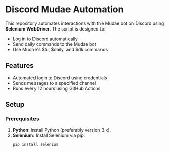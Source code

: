 # Discord Mudae Automation

This repository automates interactions with the Mudae bot on Discord using **Selenium WebDriver**. The script is designed to:

- Log in to Discord automatically
- Send daily commands to the Mudae bot
- Use Mudae's $tu, $daily, and $dk commands

## Features

- Automated login to Discord using credentials
- Sends messages to a specified channel
- Runs every 12 hours using GitHub Actions

## Setup

### Prerequisites

1. **Python**: Install Python (preferably version 3.x).
2. **Selenium**: Install Selenium via pip:
   ```bash
   pip install selenium
   ```
